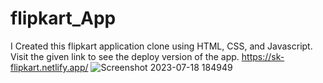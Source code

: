 # flipkart_App
I Created this flipkart application clone using HTML, CSS, and Javascript. 
Visit the given link to see the deploy version of the app.
https://sk-flipkart.netlify.app/
![Screenshot 2023-07-18 184949](https://github.com/Shagun-Gauttam/flipkart_App/assets/117035324/92d05a3f-6857-422f-af3f-dad7a9429190)
